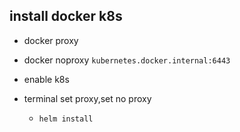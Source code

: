 


## install docker k8s 
+ docker proxy
+ docker noproxy `kubernetes.docker.internal:6443`
+ enable k8s

+ terminal set proxy,set no proxy
    + `helm install`